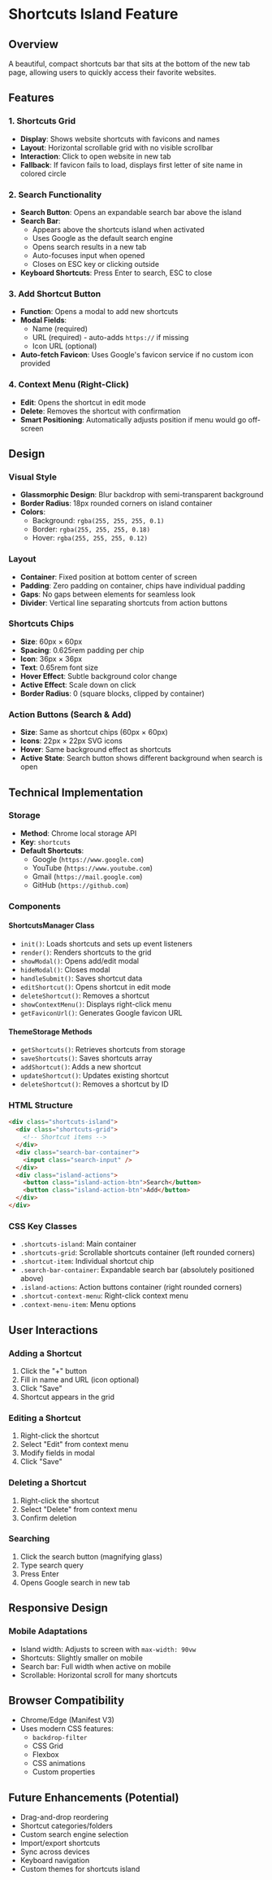 # Shortcuts Island Feature

## Overview
A beautiful, compact shortcuts bar that sits at the bottom of the new tab page, allowing users to quickly access their favorite websites.

## Features

### 1. Shortcuts Grid
- **Display**: Shows website shortcuts with favicons and names
- **Layout**: Horizontal scrollable grid with no visible scrollbar
- **Interaction**: Click to open website in new tab
- **Fallback**: If favicon fails to load, displays first letter of site name in colored circle

### 2. Search Functionality
- **Search Button**: Opens an expandable search bar above the island
- **Search Bar**:
  - Appears above the shortcuts island when activated
  - Uses Google as the default search engine
  - Opens search results in a new tab
  - Auto-focuses input when opened
  - Closes on ESC key or clicking outside
- **Keyboard Shortcuts**: Press Enter to search, ESC to close

### 3. Add Shortcut Button
- **Function**: Opens a modal to add new shortcuts
- **Modal Fields**:
  - Name (required)
  - URL (required) - auto-adds `https://` if missing
  - Icon URL (optional)
- **Auto-fetch Favicon**: Uses Google's favicon service if no custom icon provided

### 4. Context Menu (Right-Click)
- **Edit**: Opens the shortcut in edit mode
- **Delete**: Removes the shortcut with confirmation
- **Smart Positioning**: Automatically adjusts position if menu would go off-screen

## Design

### Visual Style
- **Glassmorphic Design**: Blur backdrop with semi-transparent background
- **Border Radius**: 18px rounded corners on island container
- **Colors**:
  - Background: `rgba(255, 255, 255, 0.1)`
  - Border: `rgba(255, 255, 255, 0.18)`
  - Hover: `rgba(255, 255, 255, 0.12)`

### Layout
- **Container**: Fixed position at bottom center of screen
- **Padding**: Zero padding on container, chips have individual padding
- **Gaps**: No gaps between elements for seamless look
- **Divider**: Vertical line separating shortcuts from action buttons

### Shortcuts Chips
- **Size**: 60px × 60px
- **Spacing**: 0.625rem padding per chip
- **Icon**: 36px × 36px
- **Text**: 0.65rem font size
- **Hover Effect**: Subtle background color change
- **Active Effect**: Scale down on click
- **Border Radius**: 0 (square blocks, clipped by container)

### Action Buttons (Search & Add)
- **Size**: Same as shortcut chips (60px × 60px)
- **Icons**: 22px × 22px SVG icons
- **Hover**: Same background effect as shortcuts
- **Active State**: Search button shows different background when search is open

## Technical Implementation

### Storage
- **Method**: Chrome local storage API
- **Key**: `shortcuts`
- **Default Shortcuts**:
  - Google (`https://www.google.com`)
  - YouTube (`https://www.youtube.com`)
  - Gmail (`https://mail.google.com`)
  - GitHub (`https://github.com`)

### Components

#### ShortcutsManager Class
- `init()`: Loads shortcuts and sets up event listeners
- `render()`: Renders shortcuts to the grid
- `showModal()`: Opens add/edit modal
- `hideModal()`: Closes modal
- `handleSubmit()`: Saves shortcut data
- `editShortcut()`: Opens shortcut in edit mode
- `deleteShortcut()`: Removes a shortcut
- `showContextMenu()`: Displays right-click menu
- `getFaviconUrl()`: Generates Google favicon URL

#### ThemeStorage Methods
- `getShortcuts()`: Retrieves shortcuts from storage
- `saveShortcuts()`: Saves shortcuts array
- `addShortcut()`: Adds a new shortcut
- `updateShortcut()`: Updates existing shortcut
- `deleteShortcut()`: Removes a shortcut by ID

### HTML Structure
```html
<div class="shortcuts-island">
  <div class="shortcuts-grid">
    <!-- Shortcut items -->
  </div>
  <div class="search-bar-container">
    <input class="search-input" />
  </div>
  <div class="island-actions">
    <button class="island-action-btn">Search</button>
    <button class="island-action-btn">Add</button>
  </div>
</div>
```

### CSS Key Classes
- `.shortcuts-island`: Main container
- `.shortcuts-grid`: Scrollable shortcuts container (left rounded corners)
- `.shortcut-item`: Individual shortcut chip
- `.search-bar-container`: Expandable search bar (absolutely positioned above)
- `.island-actions`: Action buttons container (right rounded corners)
- `.shortcut-context-menu`: Right-click context menu
- `.context-menu-item`: Menu options

## User Interactions

### Adding a Shortcut
1. Click the "+" button
2. Fill in name and URL (icon optional)
3. Click "Save"
4. Shortcut appears in the grid

### Editing a Shortcut
1. Right-click the shortcut
2. Select "Edit" from context menu
3. Modify fields in modal
4. Click "Save"

### Deleting a Shortcut
1. Right-click the shortcut
2. Select "Delete" from context menu
3. Confirm deletion

### Searching
1. Click the search button (magnifying glass)
2. Type search query
3. Press Enter
4. Opens Google search in new tab

## Responsive Design

### Mobile Adaptations
- Island width: Adjusts to screen with `max-width: 90vw`
- Shortcuts: Slightly smaller on mobile
- Search bar: Full width when active on mobile
- Scrollable: Horizontal scroll for many shortcuts

## Browser Compatibility
- Chrome/Edge (Manifest V3)
- Uses modern CSS features:
  - `backdrop-filter`
  - CSS Grid
  - Flexbox
  - CSS animations
  - Custom properties

## Future Enhancements (Potential)
- Drag-and-drop reordering
- Shortcut categories/folders
- Custom search engine selection
- Import/export shortcuts
- Sync across devices
- Keyboard navigation
- Custom themes for shortcuts island
